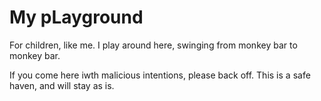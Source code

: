 # My pLayground

For children, like me. I play around here, swinging from monkey bar to monkey bar.

If you come here iwth malicious intentions, please back off. This is a safe haven, and will stay as is.

